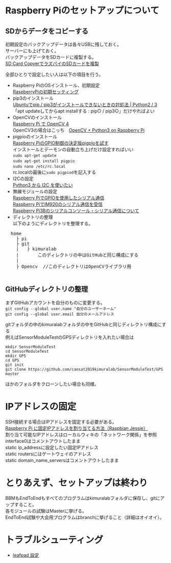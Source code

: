 # Raspberry Piのセットアップについて  
## SDからデータをコピーする  
初期設定のバックアップデータは各々USBに残しておく。  
サーバーにも上げておく。  
バックアップデータをSDカードに複製する。  
[SD Card CopyerでラズパイのSDカードを複製](https://qiita.com/ikemura23/items/4b7ab1af98045fa6516b)

全部ひとりで設定したい人は以下の項目を行う。
  - Raspberry PiのOSインストール、初期設定  
  [RaspberryPiの初期セッティング](https://qiita.com/S_ODA/items/3600b4492747e66f5df7)
  - pip3のインストール  
  [Ubuntuでpip / pip3がインストールできないときの対処法 | Python2 / 3](https://www.bioerrorlog.work/entry/install-pip-pip3-ubuntu#apt-update%E3%81%97%E3%81%A6%E3%81%8B%E3%82%89apt-install%E3%81%99%E3%82%8B--pip--pip3)  
  「apt updateしてからapt installする : pip○ / pip3○」だけやればよい
  - OpenCVのインストール   
  [Raspberry Pi で OpenCV 4](https://qiita.com/tomo_vn/items/eea677eb00488d4c2291)  
  OpenCV3の場合はこっち　[OpenCV + Python3 on Raspberry Pi](https://qiita.com/nanbuwks/items/422eb405ceef84826ab4) 
  - pigpioのインストール  
  [Raspberry PiのGPIO制御の決定版pigpioを試す](https://karaage.hatenadiary.jp/entry/2017/02/10/073000)  
  インストールとデーモンの自動立ち上げだけ設定すればいい  
  `sudo apt-get update`  
  `sudo apt-get install pigpio`  
  `sudo nano /etc/rc.local`  
  rc.localの最後に`sudo pigpiod`を記入する  
  - I2Cの設定  
  [Python3 から I2C を使いたい](http://nucl.hatenablog.com/entry/2017/09/29/151411)
  - 無線モジュールの設定  
  [Raspberry PiでGPIOを使用したシリアル通信](https://www.ingenious.jp/raspberry-pi/2019/03/gpio-uart/)  
  [Raspberry PiでIM920のシリアル通信を受信](https://blog.goo.ne.jp/izumame/e/4bf0f69ec24947bdde42a66b365e43d7)  
  [Raspberry Pi3Bのシリアルコンソール・シリアル通信について](http://yueno.net/xoops/modules/xpwiki/?PC%2FRaspberryPi%2FPi3%E3%81%AE%E3%82%B7%E3%83%AA%E3%82%A2%E3%83%AB%E9%80%9A%E4%BF%A1)  
  - ディレクトリの整理  
  以下のようにディレクトリを整理する。 　
  <pre>
  home  
    ├ pi  
    ├ git  
    |   ├ kimuralab  
    |       このディレクトリの中はGitHubと同じ構成にする
    | 
    ├ Opencv  //このディレクトリはOpenCVライブラリ用
  </pre>    

## GitHubディレクトリの整理
まずGitHubアカウントを自分のものに変更する。  
`git config --global user.name "自分のユーザーネーム" `  
`git config --global user.email 自分のメールアドレス`  

gitフォルダの中のkimuralabフォルダの中をGitHubと同じディレクトリ構成にする  
例えばSensorModuleTestのGPSディレクトリを入れたい場合は

`mkdir SensorModuleTest`  
`cd SensorModuleTest`  
`mkdir GPS`  
`cd GPS`  
`git init`  
`git clone https://github.com/cansat2019kimuralab/SensorModuleTest/GPS master`  

ほかのフォルダをクローンしたい場合も同様。

# IPアドレスの固定
SSH接続する場合はIPアドレスを固定する必要がある。  
[Raspberry Pi に固定IPアドレスを割り当てる方法（Raspbian Jessie）](https://qiita.com/marie_khr/items/b088ffb252a92eee8f5d)  
割り当て可能なIPアドレスはローカルウィキの「ネットワーク関係」を参照  
interface0はコメントアウトしたまま  
static ip_addressに設定したい固定IPアドレス  
static routersにはゲートウェイのアドレス  
static domain_name_serversはコメントアウトしたまま

# とりあえず、セットアップは終わり
BBMもEndToEndもすべてのプログラムはkimuralabフォルダに保存し、gitにアップすること。  
各モジュールの試験はMasterに挙げる。  
EndToEnd試験や大会用プログラムはbranchに挙げること（詳細はオイオイ）。

# トラブルシューティング
- [leafpad 設定](https://achapi2718.blogspot.com/2013/10/leafpad.html)
